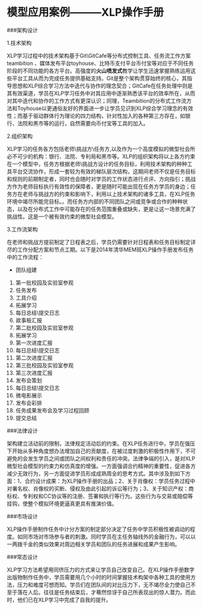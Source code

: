 

# 模型应用案例———XLP操作手册
###架构设计

1.技术架构

XLP学习过程中的技术架构基于Git\GitCafe等分布式控制工具、任务流工作方案teambition 、媒体发布平台toyhouse、比特币支付平台币付宝等对应于不同任务阶段的不同功能的各方平台。高强度的**火山喷发式**教学让学生迅速掌握熟练运用这些平台工具从而为完成任务提供基础支持。Git是整个架构贯穿始终的核心，其指导思想和XLP综合学习方法中迭代与协作的理念契合；GitCafe在任务处理中则是其有效渠道，学员在XLP学习任务中对其应用中逐渐熟悉该平台的效率所在，从而对其中迭代和协作的工作方式有更深认识；同理，Teambition的分布式工作流方法和Toyhouse以更通俗友好的界面进一步让学员见识到XLP综合学习理念的有效性；而基于驱动群体行为理论的四力结构，针对性加入的各种第三方存在，如银行、法院和黑市等的运行，自然需要向币付宝等工具的加入。

2.组织架构

XLP学习的任务各方包括老师\挑战方\任务方,以及作为一个高度模拟的微型社会所必不可少的机构：银行、法院、专利局和黑市等。XLP的组织架构将以上各方约束在一个模型中，任务方根据老师\挑战方设计的任务目标，利用技术架构的种种工具平台交流协作，形成一套较为有效的梯队层次结构，这期间老师不仅是任务目标和规则的前期制定者，同时也会随时对学员的工作状态进行点评、方向指引；挑战方作为老师目标执行有效性的保障者，更是随时可能出现在任务方学员的身边；任务方在老师与挑战方的约束和影响下，利用以上技术架构的诸多工具，在XLP任务环境中竭尽所能完目标。。而任务方内部的不同团队之间或竞争或合作的种种状态，以及在分布式工作中可能存在的任务范围重叠或缺失，更是让这一场景充满了挑战性。这是一个被有效约束的微型社会模型。

3.工作流架构

在老师和挑战方提前制定了日程表之后，学员仍需要针对日程表和任务目标制定详尽的工作分配方案和节点工期。以下是2014年清华MEM班XLP操作手册发布任务中的工作流程：

* 团队组建
1. 第一批校园及实验室参观
3. 任务发布
4. 工具介绍
5. 拓展学习
6. 每日总结\提交日志
7. 故事板汇报
8. 第二批校园及实验室参观
9. 拓展学习
10. 第一次进度汇报
11. 每日总结\提交日志
12. 第二次进度汇报
13. 第三批校园及实验室参观
14. 第三次进度汇报
15. 发布会策划
16. 每日总结\提交日志
17. 微电影展示
18. 发布会彩排
19. 任务成果发布会及学习过程回顾
20. 提交总结


###法律设计

架构建立活动前的限制，法律规定活动后的约束。在XLP任务进行中，学员在强压下开始从多种角度想办法增加自己的贡献度，在被过度刺激的积极性作用下，不可避免的会发生学员之间或团队之间权利和责任的冲突。法律争端的引入，是对XLP微型社会模型的约束力和仿真度的增强。一方面强调合约精神的重要性，促进各方减少无效行为，另一方面促进学员形成成熟周全的思考方式。其中涉及到如下方面：1、合约设计成果：为XLP操作手册的出品；2、关于肖像权：学员任务过程中对署名权、肖像权的买断、侵权及由此引起的诉讼等行为；3、关于知识产权：商标权、专利权和CC协议等的注册、签署和执行等行为。这些行为与交易或赔偿等挂钩，使整个模拟环境更逼真更具有推演价值。

###市场设计

XLP操作手册制作任务中计分方案的制定部分决定了任务中学员积极性被调动的程度。如同市场对市场参与者的刺激。同时学员在主任务轴线外的金融行为，可以以一两拨千金的类似效果对周边相关学员和团队的任务进展和成果产生影响。


###常态设计

XLP学习方法希望用同侪压力的方式来让学员自己改变自己。在XLP操作手册数字出版物制作任务中，学员需要用几个小时的时间掌握技术构架中各种工具的使用方法，压力和难度可想而知。学员们在团队间的对比压力下，无不竭尽全力使自己不至于落在人后。往往是任务结束后，才蓦然惊讶于自己所表现出的惊人潜力。而此时，他们已在XLP学习中完成了自我的提升。


